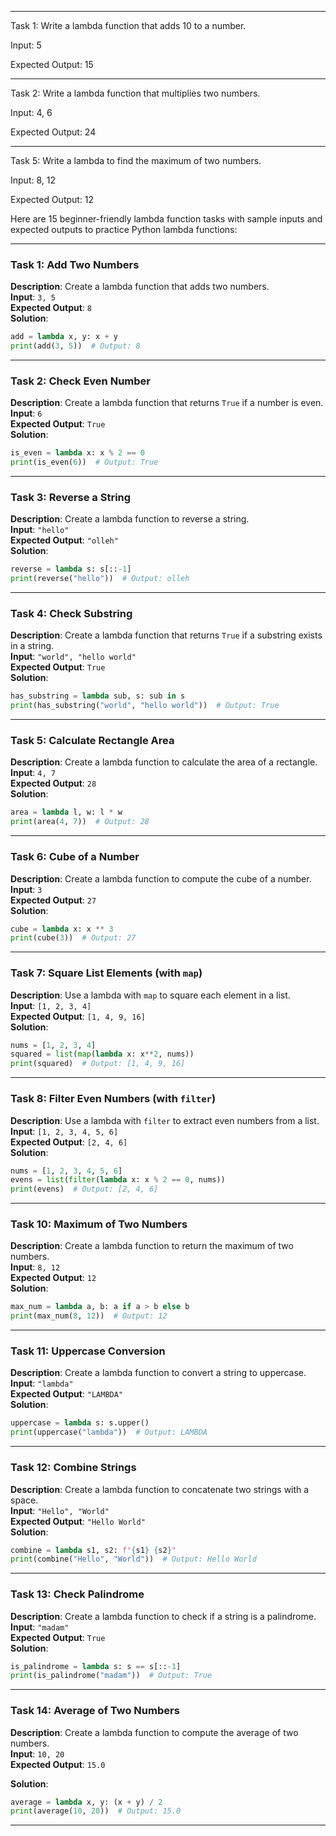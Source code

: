 

---

Task 1:
Write a lambda function that adds 10 to a number.

Input: 5

Expected Output: 15



---

Task 2:
Write a lambda function that multiplies two numbers.

Input: 4, 6

Expected Output: 24

---


Task 5:
Write a lambda to find the maximum of two numbers.

Input: 8, 12

Expected Output: 12


Here are 15 beginner-friendly lambda function tasks with sample inputs and expected outputs to practice Python lambda functions:

---

### **Task 1: Add Two Numbers**
**Description**: Create a lambda function that adds two numbers.  
**Input**: `3, 5`  
**Expected Output**: `8`  
**Solution**:  
```python
add = lambda x, y: x + y
print(add(3, 5))  # Output: 8
```

---

### **Task 2: Check Even Number**
**Description**: Create a lambda function that returns `True` if a number is even.  
**Input**: `6`  
**Expected Output**: `True`  
**Solution**:  
```python
is_even = lambda x: x % 2 == 0
print(is_even(6))  # Output: True
```

---

### **Task 3: Reverse a String**
**Description**: Create a lambda function to reverse a string.  
**Input**: `"hello"`  
**Expected Output**: `"olleh"`  
**Solution**:  
```python
reverse = lambda s: s[::-1]
print(reverse("hello"))  # Output: olleh
```

---

### **Task 4: Check Substring**
**Description**: Create a lambda function that returns `True` if a substring exists in a string.  
**Input**: `"world", "hello world"`  
**Expected Output**: `True`  
**Solution**:  
```python
has_substring = lambda sub, s: sub in s
print(has_substring("world", "hello world"))  # Output: True
```

---

### **Task 5: Calculate Rectangle Area**
**Description**: Create a lambda function to calculate the area of a rectangle.  
**Input**: `4, 7`  
**Expected Output**: `28`  
**Solution**:  
```python
area = lambda l, w: l * w
print(area(4, 7))  # Output: 28
```

---

### **Task 6: Cube of a Number**
**Description**: Create a lambda function to compute the cube of a number.  
**Input**: `3`  
**Expected Output**: `27`  
**Solution**:  
```python
cube = lambda x: x ** 3
print(cube(3))  # Output: 27
```

---

### **Task 7: Square List Elements (with `map`)**
**Description**: Use a lambda with `map` to square each element in a list.  
**Input**: `[1, 2, 3, 4]`  
**Expected Output**: `[1, 4, 9, 16]`  
**Solution**:  
```python
nums = [1, 2, 3, 4]
squared = list(map(lambda x: x**2, nums))
print(squared)  # Output: [1, 4, 9, 16]
```

---

### **Task 8: Filter Even Numbers (with `filter`)**
**Description**: Use a lambda with `filter` to extract even numbers from a list.  
**Input**: `[1, 2, 3, 4, 5, 6]`  
**Expected Output**: `[2, 4, 6]`  
**Solution**:  
```python
nums = [1, 2, 3, 4, 5, 6]
evens = list(filter(lambda x: x % 2 == 0, nums))
print(evens)  # Output: [2, 4, 6]
```


---

### **Task 10: Maximum of Two Numbers**
**Description**: Create a lambda function to return the maximum of two numbers.  
**Input**: `8, 12`  
**Expected Output**: `12`  
**Solution**:  
```python
max_num = lambda a, b: a if a > b else b
print(max_num(8, 12))  # Output: 12
```

---

### **Task 11: Uppercase Conversion**
**Description**: Create a lambda function to convert a string to uppercase.  
**Input**: `"lambda"`  
**Expected Output**: `"LAMBDA"`  
**Solution**:  
```python
uppercase = lambda s: s.upper()
print(uppercase("lambda"))  # Output: LAMBDA
```

---

### **Task 12: Combine Strings**
**Description**: Create a lambda function to concatenate two strings with a space.  
**Input**: `"Hello", "World"`  
**Expected Output**: `"Hello World"`  
**Solution**:  
```python
combine = lambda s1, s2: f"{s1} {s2}"
print(combine("Hello", "World"))  # Output: Hello World
```

---

### **Task 13: Check Palindrome**
**Description**: Create a lambda function to check if a string is a palindrome.  
**Input**: `"madam"`  
**Expected Output**: `True`  
**Solution**:  
```python
is_palindrome = lambda s: s == s[::-1]
print(is_palindrome("madam"))  # Output: True
```

---

### **Task 14: Average of Two Numbers**
**Description**: Create a lambda function to compute the average of two numbers.  
**Input**: `10, 20`  
**Expected Output**: `15.0` 


**Solution**:  
```python
average = lambda x, y: (x + y) / 2
print(average(10, 20))  # Output: 15.0
```

---




